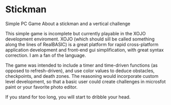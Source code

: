 # Stickman
Simple PC Game About a stickman and a vertical challenge

This simple game is incomplete but currently playable in the XOJO development enviroment.  XOJO (which should sill be called something along the lines of RealBASIC) is a great platform for rapid cross-platform application development and front-end gui simplification, with great syntax correction.  I am a fan of the language.

The game was intended to include a timer and time-driven functions (as opposed to refresh-driven), and use color values to deduce obstacles, checkpoints, and death zones.  The reasoning would incorporate custom level development, so that a basic user could create challenges in microsfot paint or your favorite photo editor.

If you stand for too long, you will start to dribble your head.
